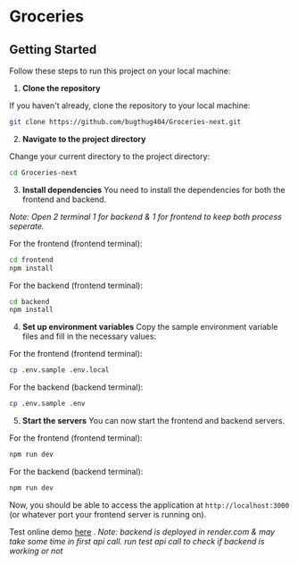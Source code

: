 # Groceries

## Getting Started

Follow these steps to run this project on your local machine:

1.  **Clone the repository**

If you haven't already, clone the repository to your local machine:

```bash
git clone https://github.com/bugthug404/Groceries-next.git
```

2.  **Navigate to the project directory**

Change your current directory to the project directory:

```bash
cd Groceries-next
```

3.  **Install dependencies**
    You need to install the dependencies for both the frontend and backend.

_Note: Open 2 terminal 1 for backend & 1 for frontend to keep both process seperate._

For the frontend (frontend terminal):

```bash
cd frontend
npm install
```

For the backend (frontend terminal):

```bash
cd backend
npm install
```

4.  **Set up environment variables**
    Copy the sample environment variable files and fill in the necessary values:

For the frontend (frontend terminal):

```bash
cp .env.sample .env.local
```

For the backend (backend terminal):

```bash
cp .env.sample .env
```

5.  **Start the servers**
    You can now start the frontend and backend servers.

For the frontend (frontend terminal):

```bash
npm run dev
```

For the backend (backend terminal):

```bash
npm run dev
```

Now, you should be able to access the application at `http://localhost:3000` (or whatever port your frontend server is running on).

Test online demo [here](https://groceries-next.vercel.app/) .
_Note: backend is deployed in render.com & may take some time in first api call.
run test api call to check if backend is working or not_
